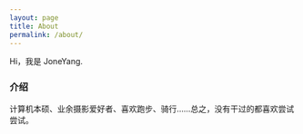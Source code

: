 ```yaml
---
layout: page
title: About
permalink: /about/
---
```


Hi，我是 JoneYang.

### 介绍

计算机本硕、业余摄影爱好者、喜欢跑步、骑行……总之，没有干过的都喜欢尝试尝试。

